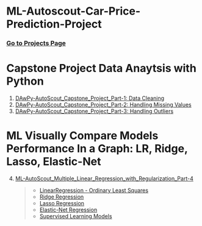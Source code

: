 # ML-Autoscout-Car-Price-Prediction-Project

### [Go to Projects Page](https://github.com/celik-muhammed/19-Data-Analysis-Projects-with-Python/blob/master/README.md)

# Capstone Project Data Anaytsis with Python

01. [DAwPy-AutoScout_Capstone_Project_Part-1: Data Cleaning](./DAwPy-AutoScout_Capstone_Project_Part-1.ipynb)
02. [DAwPy-AutoScout_Capstone_Project_Part-2: Handling Missing Values](./DAwPy-AutoScout_Capstone_Project_Part-2.ipynb)
03. [DAwPy-AutoScout_Capstone_Project_Part-3: Handling Outliers](./DAwPy-AutoScout_Capstone_Project_Part-3.ipynb)

# ML Visually Compare Models Performance In a Graph: LR, Ridge, Lasso, Elastic-Net

04. [ML-AutoScout_Multiple_Linear_Regression_with_Regularization_Part-4](./ML-AutoScout_Multiple_Linear_Regression_with_Regularization_Part-4.ipynb)

    > - [LinearRegression - Ordinary Least Squares](https://scikit-learn.org/stable/modules/linear_model.html#ordinary-least-squares)
    > - [Ridge Regression](https://scikit-learn.org/stable/modules/linear_model.html#ridge-regression-and-classification)
    > - [Lasso Regression](https://scikit-learn.org/stable/modules/linear_model.html#lasso)
    > - [Elastic-Net Regression](https://scikit-learn.org/stable/modules/linear_model.html#elastic-net)
    > - [Supervised Learning Models](https://scikit-learn.org/stable/supervised_learning.html)
